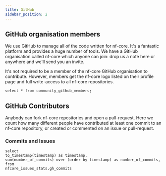 ```yaml
---
title: GitHub
sidebar_position: 2
---
```


## GitHub organisation members

We use GitHub to manage all of the code written for nf-core. It's a fantastic platform and provides a huge number of tools. We have a GitHub organisation called nf-core which anyone can join: drop us a note here or anywhere and we'll send you an invite.

It's not required to be a member of the nf-core GitHub organisation to contribute. However, members get the nf-core logo listed on their profile page and full write-access to all nf-core repositories.

```github_members
select * from community_github_members;
```

<AreaChart 
    data={github_members} 
    x=timestamp
    y=total_github_members
/>

## GitHub Contributors

Anybody can fork nf-core repositories and open a pull-request. Here we count how many different people have contributed at least one commit to an nf-core repository, or created or commented on an issue or pull-request.

### Commits and Issues

<!-- commits, commits and issues, issues area chart -->

```commits_over_time
select 
to_timestamp(timestamp) as timestamp,
sum(number_of_commits) over (order by timestamp) as number_of_commits,
from
nfcore_issues_stats.gh_commits
```

<AreaChart
    data={commits_over_time}
    x=timestamp
    y=number_of_commits
/>

